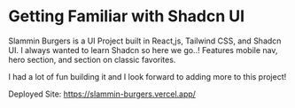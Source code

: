 # Getting Familiar with Shadcn UI

Slammin Burgers is a UI Project built in React,js, Tailwind CSS, and Shadcn UI. I always wanted to learn Shadcn so here we go..! Features mobile nav, hero section, and section on classic favorites.

I had a lot of fun building it and I look forward to adding more to this project!

Deployed Site: https://slammin-burgers.vercel.app/
